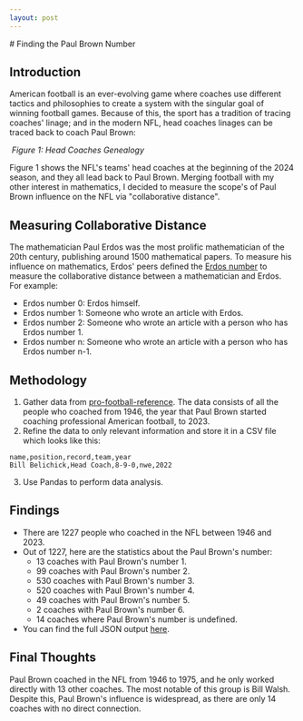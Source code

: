 ```yaml
---
layout: post
---
```

<head>
<style>
em {text-align: center;}
</style>
</head>
# Finding the Paul Brown Number


## Introduction
American football is an ever-evolving game where coaches use different tactics and philosophies to create a system with the singular goal of winning football games. Because of this, the sport has a tradition of tracing coaches' linage; and in the modern NFL, head coaches linages can be traced back to coach Paul Brown:
<p>
 <img src="https://khoabuiv.github.io/2024_headcoaches.png" alt>
 <em>Figure 1: Head Coaches Genealogy</em>
</p>
Figure 1 shows the NFL's teams' head coaches at the beginning of the 2024 season, and they all lead back to Paul Brown. Merging football with my other interest in mathematics, I decided to measure the scope's of Paul Brown influence on the NFL via "collaborative distance".


## Measuring Collaborative Distance
The mathematician Paul Erdos was the most prolific mathematician of the 20th century, publishing around 1500 mathematical papers. To measure his influence on mathematics, Erdos' peers defined the [Erdos number](https://en.wikipedia.org/wiki/Erdős_number) to measure the collaborative distance between a mathematician and Erdos. For example:
- Erdos number 0: Erdos himself.
- Erdos number 1: Someone who wrote an article with Erdos.
- Erdos number 2: Someone who wrote an article with a person who has Erdos number 1.
- Erdos number n: Someone who wrote an article with a person who has Erdos number n-1.

## Methodology
1. Gather data from [pro-football-reference](https://www.pro-football-reference.com/). The data consists of all the people who coached from 1946, the year that Paul Brown started coaching professional American football, to 2023.  
2. Refine the data to only relevant information and store it in a CSV file which looks like this: 
```
name,position,record,team,year
Bill Belichick,Head Coach,8-9-0,nwe,2022
```
3. Use Pandas to perform data analysis. 

## Findings
- There are 1227 people who coached in the NFL between 1946 and 2023.
- Out of 1227, here are the statistics about the Paul Brown's number:
    - 13 coaches with Paul Brown's number 1.
    - 99 coaches with Paul Brown's number 2.
    - 530 coaches with Paul Brown's number 3.
    - 520 coaches with Paul Brown's number 4.
    - 49 coaches with Paul Brown's number 5.
    - 2 coaches with Paul Brown's number 6.
    - 14 coaches where Paul Brown's number is undefined.
- You can find the full JSON output [here](https://github.com/khoabuiv/Brown-s-Number-Public/blob/main/Paul_Brown_numbers.json). 

## Final Thoughts
Paul Brown coached in the NFL from 1946 to 1975, and he only worked directly with 13 other coaches. The most notable of this group is Bill Walsh. Despite this, Paul Brown's influence is widespread, as there are only 14 coaches with no direct connection.